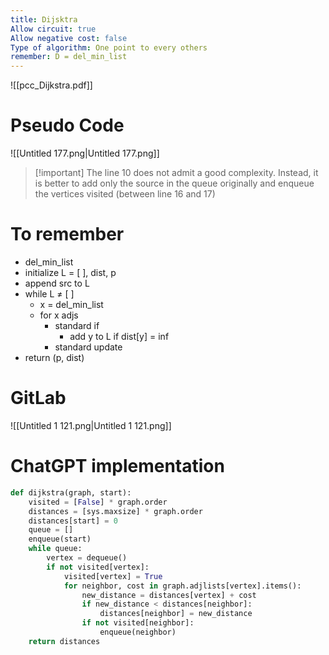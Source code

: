 ```yaml
---
title: Dijsktra
Allow circuit: true
Allow negative cost: false
Type of algorithm: One point to every others
remember: D = del_min_list
---
```

![[pcc_Dijkstra.pdf]]

# Pseudo Code
![[Untitled 177.png|Untitled 177.png]]

  
  

> [!important] The line 10 does not admit a good complexity. Instead, it is better to add only the source in the queue originally and enqueue the vertices visited (between line 16 and 17)
  
# To remember
- del_min_list
- initialize L = [ ], dist, p
- append src to L
- while L ≠ [ ]
    - x = del_min_list
    - for x adjs
        - standard if
            - add y to L if dist[y] = inf
        - standard update
- return (p, dist)
# GitLab
![[Untitled 1 121.png|Untitled 1 121.png]]

  
  
  
# ChatGPT implementation
```Python
def dijkstra(graph, start):
    visited = [False] * graph.order
    distances = [sys.maxsize] * graph.order
    distances[start] = 0
    queue = []
    enqueue(start)
    while queue:
        vertex = dequeue()
        if not visited[vertex]:
            visited[vertex] = True
            for neighbor, cost in graph.adjlists[vertex].items():
                new_distance = distances[vertex] + cost
                if new_distance < distances[neighbor]:
                    distances[neighbor] = new_distance
                if not visited[neighbor]:
                    enqueue(neighbor)
    return distances
```